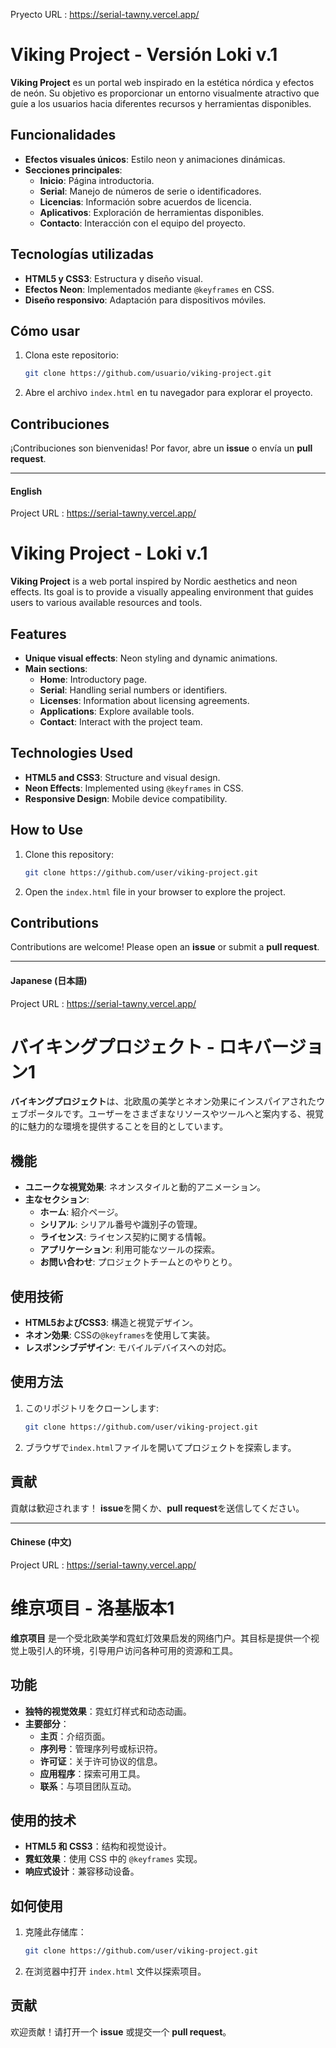 
Pryecto URL :  https://serial-tawny.vercel.app/





# Viking Project - Versión Loki v.1

**Viking Project** es un portal web inspirado en la estética nórdica y efectos de neón. Su objetivo es proporcionar un entorno visualmente atractivo que guíe a los usuarios hacia diferentes recursos y herramientas disponibles.

## Funcionalidades

- **Efectos visuales únicos**: Estilo neon y animaciones dinámicas.
- **Secciones principales**:
  - **Inicio**: Página introductoria.
  - **Serial**: Manejo de números de serie o identificadores.
  - **Licencias**: Información sobre acuerdos de licencia.
  - **Aplicativos**: Exploración de herramientas disponibles.
  - **Contacto**: Interacción con el equipo del proyecto.

## Tecnologías utilizadas

- **HTML5 y CSS3**: Estructura y diseño visual.
- **Efectos Neon**: Implementados mediante `@keyframes` en CSS.
- **Diseño responsivo**: Adaptación para dispositivos móviles.

## Cómo usar

1. Clona este repositorio:
   ```bash
   git clone https://github.com/usuario/viking-project.git
   ```
2. Abre el archivo `index.html` en tu navegador para explorar el proyecto.

## Contribuciones

¡Contribuciones son bienvenidas! Por favor, abre un **issue** o envía un **pull request**.

---

#### English


Project URL :  https://serial-tawny.vercel.app/

# Viking Project - Loki v.1

**Viking Project** is a web portal inspired by Nordic aesthetics and neon effects. Its goal is to provide a visually appealing environment that guides users to various available resources and tools.

## Features

- **Unique visual effects**: Neon styling and dynamic animations.
- **Main sections**:
  - **Home**: Introductory page.
  - **Serial**: Handling serial numbers or identifiers.
  - **Licenses**: Information about licensing agreements.
  - **Applications**: Explore available tools.
  - **Contact**: Interact with the project team.

## Technologies Used

- **HTML5 and CSS3**: Structure and visual design.
- **Neon Effects**: Implemented using `@keyframes` in CSS.
- **Responsive Design**: Mobile device compatibility.

## How to Use

1. Clone this repository:
   ```bash
   git clone https://github.com/user/viking-project.git
   ```
2. Open the `index.html` file in your browser to explore the project.

## Contributions

Contributions are welcome! Please open an **issue** or submit a **pull request**.

---

#### Japanese (日本語)

Project URL :  https://serial-tawny.vercel.app/

# バイキングプロジェクト - ロキバージョン1

**バイキングプロジェクト**は、北欧風の美学とネオン効果にインスパイアされたウェブポータルです。ユーザーをさまざまなリソースやツールへと案内する、視覚的に魅力的な環境を提供することを目的としています。

## 機能

- **ユニークな視覚効果**: ネオンスタイルと動的アニメーション。
- **主なセクション**:
  - **ホーム**: 紹介ページ。
  - **シリアル**: シリアル番号や識別子の管理。
  - **ライセンス**: ライセンス契約に関する情報。
  - **アプリケーション**: 利用可能なツールの探索。
  - **お問い合わせ**: プロジェクトチームとのやりとり。

## 使用技術

- **HTML5およびCSS3**: 構造と視覚デザイン。
- **ネオン効果**: CSSの`@keyframes`を使用して実装。
- **レスポンシブデザイン**: モバイルデバイスへの対応。

## 使用方法

1. このリポジトリをクローンします:
   ```bash
   git clone https://github.com/user/viking-project.git
   ```
2. ブラウザで`index.html`ファイルを開いてプロジェクトを探索します。

## 貢献

貢献は歓迎されます！ **issue**を開くか、**pull request**を送信してください。

---

#### Chinese (中文)

Project URL :  https://serial-tawny.vercel.app/

# 维京项目 - 洛基版本1

**维京项目** 是一个受北欧美学和霓虹灯效果启发的网络门户。其目标是提供一个视觉上吸引人的环境，引导用户访问各种可用的资源和工具。

## 功能

- **独特的视觉效果**：霓虹灯样式和动态动画。
- **主要部分**：
  - **主页**：介绍页面。
  - **序列号**：管理序列号或标识符。
  - **许可证**：关于许可协议的信息。
  - **应用程序**：探索可用工具。
  - **联系**：与项目团队互动。

## 使用的技术

- **HTML5 和 CSS3**：结构和视觉设计。
- **霓虹效果**：使用 CSS 中的 `@keyframes` 实现。
- **响应式设计**：兼容移动设备。

## 如何使用

1. 克隆此存储库：
   ```bash
   git clone https://github.com/user/viking-project.git
   ```
2. 在浏览器中打开 `index.html` 文件以探索项目。

## 贡献

欢迎贡献！请打开一个 **issue** 或提交一个 **pull request**。
